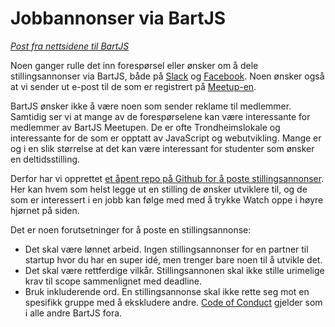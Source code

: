 # Jobbannonser via BartJS

_[Post fra nettsidene til BartJS](http://bartjs.io/jobbannonser/)_

Noen ganger rulle det inn forespørsel eller ønsker om å dele stillingsannonser via BartJS, både på [Slack](https://slack.bartjs.io) og [Facebook](https://www.facebook.com/bartjs.io). Noen ønsker også at vi sender ut e-post til de som er registrert på [Meetup-en](https://www.meetup.com/bartjs/).

BartJS ønsker ikke å være noen som sender reklame til medlemmer. Samtidig ser vi at mange av de forespørselene kan være interessante for medlemmer av BartJS Meetupen. De er ofte Trondheimslokale og interessante for de som er opptatt av JavaScript og webutvikling. Mange er og i en slik størrelse at det kan være interessant for studenter som ønsker en deltidsstilling.

Derfor har vi opprettet [et åpent repo på Github for å poste stillingsannonser](https://github.com/BartJS/jobs/issues). Her kan hvem som helst legge ut en stilling de ønsker utviklere til, og de som er interessert i en jobb kan følge med med å trykke Watch oppe i høyre hjørnet på siden.

Det er noen forutsetninger for å poste en stillingsannonse:

- Det skal være lønnet arbeid. Ingen stillingsannonser for en partner til startup hvor du har en super idé, men trenger bare noen til å utvikle det.
- Det skal være rettferdige vilkår. Stillingsannonen skal ikke stille urimelige krav til scope sammenlignet med deadline.
- Bruk inkluderende ord. En stillingsannonse skal ikke rette seg mot en spesifikk gruppe med å ekskludere andre. [Code of Conduct](https://github.com/BartJS/organisering/blob/master/CodeOfConduct.md) gjelder som i alle andre BartJS fora.
